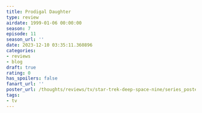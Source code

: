 ```yaml
---
title: Prodigal Daughter
type: review
airdate: 1999-01-06 00:00:00
season: 7
episode: 11
season_url: ''
date: 2023-12-10 03:35:11.360896
categories:
- reviews
- blog
draft: true
rating: 0
has_spoilers: false
fanart_url: ''
poster_url: /thoughts/reviews/tv/star-trek-deep-space-nine/series_poster.jpg
tags:
- tv
---
```


